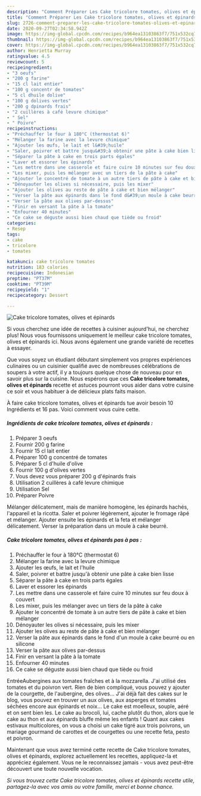 ```yaml
---
description: "Comment Préparer Les Cake tricolore tomates, olives et épinards"
title: "Comment Préparer Les Cake tricolore tomates, olives et épinards"
slug: 2726-comment-preparer-les-cake-tricolore-tomates-olives-et-epinards
date: 2020-09-27T02:34:58.942Z
image: https://img-global.cpcdn.com/recipes/b964ea13103863f7/751x532cq70/cake-tricolore-tomates-olives-et-epinards-photo-principale-de-la-recette.jpg
thumbnail: https://img-global.cpcdn.com/recipes/b964ea13103863f7/751x532cq70/cake-tricolore-tomates-olives-et-epinards-photo-principale-de-la-recette.jpg
cover: https://img-global.cpcdn.com/recipes/b964ea13103863f7/751x532cq70/cake-tricolore-tomates-olives-et-epinards-photo-principale-de-la-recette.jpg
author: Henrietta Murray
ratingvalue: 4.5
reviewcount: 5
recipeingredient:
- "3 oeufs"
- "200 g farine"
- "15 cl lait entier"
- "100 g concentr de tomates"
- "5 cl dhuile dolive"
- "100 g dolives vertes"
- "200 g dpinards frais"
- "2 cuillères à café levure chimique"
- " Sel"
- " Poivre"
recipeinstructions:
- "Préchauffer le four à 180°C (thermostat 6)"
- "Mélanger la farine avec la levure chimique"
- "Ajouter les œufs, le lait et l&#39;huile"
- "Saler, poivrer et battre jusqu&#39;à obtenir une pâte à cake bien lisse"
- "Séparer la pâte à cake en trois parts égales"
- "Laver et essorer les épinards"
- "Les mettre dans une casserole et faire cuire 10 minutes sur feu doux à couvert"
- "Les mixer, puis les mélanger avec un tiers de la pâte à cake"
- "Ajouter le concentré de tomate à un autre tiers de pâte à cake et bien mélanger"
- "Dénoyauter les olives si nécessaire, puis les mixer"
- "Ajouter les olives au reste de pâte à cake et bien mélanger"
- "Verser la pâte aux épinards dans le fond d&#39;un moule à cake beurré ou en silicone"
- "Verser la pâte aux olives par-dessus"
- "Finir en versant la pâte à la tomate"
- "Enfourner 40 minutes"
- "Ce cake se déguste aussi bien chaud que tiède ou froid"
categories:
- Resep
tags:
- cake
- tricolore
- tomates

katakunci: cake tricolore tomates 
nutrition: 183 calories
recipecuisine: Indonesian
preptime: "PT37M"
cooktime: "PT39M"
recipeyield: "1"
recipecategory: Dessert

---
```



![Cake tricolore tomates, olives et épinards](https://img-global.cpcdn.com/recipes/b964ea13103863f7/751x532cq70/cake-tricolore-tomates-olives-et-epinards-photo-principale-de-la-recette.jpg)

Si vous cherchez une idée de recettes à cuisiner aujourd'hui, ne cherchez plus! Nous vous fournissons uniquement le meilleur cake tricolore tomates, olives et épinards ici. Nous avons également une grande variété de recettes à essayer.

Que vous soyez un étudiant débutant simplement vos propres expériences culinaires ou un cuisinier qualifié avec de nombreuses célébrations de soupers à votre actif, il y a toujours quelque chose de nouveau pour en savoir plus sur la cuisine. Nous espérons que ces <strong> Cake tricolore tomates, olives et épinards </strong> recette et astuces pourront vous aider dans votre cuisine ce soir et vous habituer à de délicieux plats faits maison.

<!--inarticleads1-->

À faire cake tricolore tomates, olives et épinards tue avoir besoin 10 Ingrédients et 16 pas. Voici comment vous cuire cette.

##### Ingrédients de cake tricolore tomates, olives et épinards :

1. Préparer 3 oeufs
1. Fournir 200 g farine
1. Fournir 15 cl lait entier
1. Préparer 100 g concentré de tomates
1. Préparer 5 cl d&#39;huile d&#39;olive
1. Fournir 100 g d&#39;olives vertes
1. Vous devez vous préparer 200 g d&#39;épinards frais
1. Utilisation 2 cuillères à café levure chimique
1. Utilisation  Sel
1. Préparer  Poivre


Mélanger délicatement, mais de manière homogène, les épinards hachés, l&#39;appareil et la ricotta. Saler et poivrer légèrement, ajouter le fromage râpé et mélanger. Ajouter ensuite les épinards et la feta et mélanger délicatement. Verser la préparation dans un moule à cake beurré. 

<!--inarticleads2-->

##### Cake tricolore tomates, olives et épinards pas à pas :

1. Préchauffer le four à 180°C (thermostat 6)
1. Mélanger la farine avec la levure chimique
1. Ajouter les œufs, le lait et l&#39;huile
1. Saler, poivrer et battre jusqu&#39;à obtenir une pâte à cake bien lisse
1. Séparer la pâte à cake en trois parts égales
1. Laver et essorer les épinards
1. Les mettre dans une casserole et faire cuire 10 minutes sur feu doux à couvert
1. Les mixer, puis les mélanger avec un tiers de la pâte à cake
1. Ajouter le concentré de tomate à un autre tiers de pâte à cake et bien mélanger
1. Dénoyauter les olives si nécessaire, puis les mixer
1. Ajouter les olives au reste de pâte à cake et bien mélanger
1. Verser la pâte aux épinards dans le fond d&#39;un moule à cake beurré ou en silicone
1. Verser la pâte aux olives par-dessus
1. Finir en versant la pâte à la tomate
1. Enfourner 40 minutes
1. Ce cake se déguste aussi bien chaud que tiède ou froid


EntréeAubergines aux tomates fraîches et à la mozzarella. J&#39;ai utilisé des tomates et du poivron vert. Rien de bien compliqué, vous pouvez y ajouter de la courgette, de l&#39;aubergine, des olives… J&#39;ai déjà fait des cakes sur le blog, vous pouvez en trouver un aux olives, aux asperges et tomates séchées encore aux épinards et noix… Le cake est moelleux, souple, aéré et on sent bien les. Le cake au brocoli, lui, cache plutôt du thon, alors que le cake au thon et aux épinards bluffe même les enfants ! Quant aux cakes estivaux multicolores, on vous a choisi un cake tigré aux trois poivrons, un mariage gourmand de carottes et de courgettes ou une recette feta, pesto et poivron. 

<!--inarticleads1-->

<p>
Maintenant que vous avez terminé cette recette de Cake tricolore tomates, olives et épinards, explorez actuellement les recettes, appliquez-la et appréciez également. Vous ne le reconnaissez jamais - vous avez peut-être découvert une toute nouvelle vocation.
</p>

<p>
<i>Si vous trouvez cette Cake tricolore tomates, olives et épinards recette utile, partagez-la avec vos amis ou votre famille, merci et bonne chance.</i>
</p>
